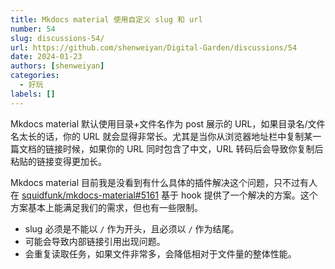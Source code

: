 ```yaml
---
title: Mkdocs material 使用自定义 slug 和 url
number: 54
slug: discussions-54/
url: https://github.com/shenweiyan/Digital-Garden/discussions/54
date: 2024-01-23
authors: [shenweiyan]
categories: 
  - 好玩
labels: []
---
```


Mkdocs material 默认使用目录+文件名作为 post 展示的 URL，如果目录名/文件名太长的话，你的 URL 就会显得非常长。尤其是当你从浏览器地址栏中复制某一篇文档的链接时候，如果你的 URL 同时包含了中文，URL 转码后会导致你复制后粘贴的链接变得更加长。

<!-- more -->

Mkdocs material 目前我是没看到有什么具体的插件解决这个问题，只不过有人在 [squidfunk/mkdocs-material#5161](https://github.com/squidfunk/mkdocs-material/discussions/5161) 基于 hook 提供了一个解决的方案。这个方案基本上能满足我们的需求，但也有一些限制。

- slug 必须是不能以 `/` 作为开头，且必须以 `/` 作为结尾。
- 可能会导致内部链接引用出现问题。
- 会重复读取任务，如果文件非常多，会降低相对于文件量的整体性能。

<script src="https://giscus.app/client.js"
	data-repo="shenweiyan/Digital-Garden"
	data-repo-id="R_kgDOKgxWlg"
	data-mapping="number"
	data-term="54"
	data-reactions-enabled="1"
	data-emit-metadata="0"
	data-input-position="bottom"
	data-theme="light"
	data-lang="zh-CN"
	crossorigin="anonymous"
	async>
</script>

